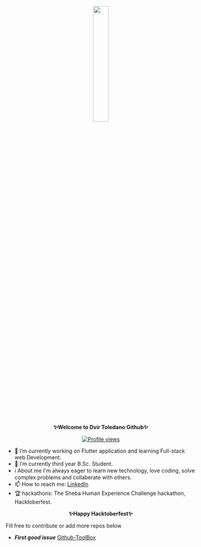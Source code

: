 <p align="center">
  <img width="28%" src="https://media.giphy.com/media/FPbnShq1h1IS5FQyPD/giphy.gif" />
</p>
<p align="center"><b>✨Welcome to Dvir Toledano Github✨</b>

</p>
<p align="center">
  <a href="https://komarev.com/ghpvc/?username=dt170"><img src="https://komarev.com/ghpvc/?username=dt170" alt="Profile views"></a>
 </p>



- 🔭 I’m currently working on Flutter application and learning Full-stack web Development.
- 🌱 I’m currently third year B.Sc. Student.
- :information_source: About me I'm always eager to learn new technology, love coding, solve complex problems and collaberate with others.
- 📫 How to reach me: [LinkedIn](https://www.linkedin.com/in/dvir-toledano/)
- 🏆 hackathons: The Sheba Human Experience Challenge hackathon, Hacktoberfest.
<p align="center"><b>✨Happy Hacktoberfest✨</b></p>

Fill free to contribute or add more repos below
- ***First good issue*** [Github-ToolBox](https://github.com/dt170/GitHub-ToolBox)

